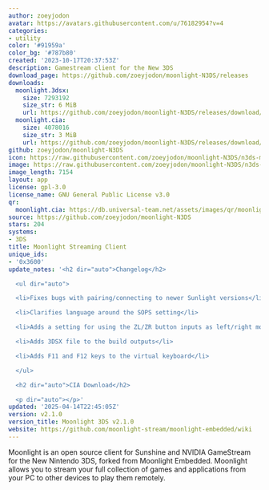 ```yaml
---
author: zoeyjodon
avatar: https://avatars.githubusercontent.com/u/76182954?v=4
categories:
- utility
color: '#91959a'
color_bg: '#787b80'
created: '2023-10-17T20:37:53Z'
description: Gamestream client for the New 3DS
download_page: https://github.com/zoeyjodon/moonlight-N3DS/releases
downloads:
  moonlight.3dsx:
    size: 7293192
    size_str: 6 MiB
    url: https://github.com/zoeyjodon/moonlight-N3DS/releases/download/v2.1.0/moonlight.3dsx
  moonlight.cia:
    size: 4078016
    size_str: 3 MiB
    url: https://github.com/zoeyjodon/moonlight-N3DS/releases/download/v2.1.0/moonlight.cia
github: zoeyjodon/moonlight-N3DS
icon: https://raw.githubusercontent.com/zoeyjodon/moonlight-N3DS/n3ds-main/3ds/res/ic_moonlight.png
image: https://raw.githubusercontent.com/zoeyjodon/moonlight-N3DS/n3ds-main/3ds/res/banner.png
image_length: 7154
layout: app
license: gpl-3.0
license_name: GNU General Public License v3.0
qr:
  moonlight.cia: https://db.universal-team.net/assets/images/qr/moonlight-cia.png
source: https://github.com/zoeyjodon/moonlight-N3DS
stars: 204
systems:
- 3DS
title: Moonlight Streaming Client
unique_ids:
- '0x3600'
update_notes: '<h2 dir="auto">Changelog</h2>

  <ul dir="auto">

  <li>Fixes bugs with pairing/connecting to newer Sunlight versions</li>

  <li>Clarifies language around the SOPS setting</li>

  <li>Adds a setting for using the ZL/ZR button inputs as left/right mouse clicks</li>

  <li>Adds 3DSX file to the build outputs</li>

  <li>Adds F11 and F12 keys to the virtual keyboard</li>

  </ul>

  <h2 dir="auto">CIA Download</h2>

  <p dir="auto"></p>'
updated: '2025-04-14T22:45:05Z'
version: v2.1.0
version_title: Moonlight 3DS v2.1.0
website: https://github.com/moonlight-stream/moonlight-embedded/wiki
---
```

Moonlight is an open source client for Sunshine and NVIDIA GameStream for the New Nintendo 3DS, forked from Moonlight Embedded. Moonlight allows you to stream your full collection of games and applications from your PC to other devices to play them remotely.
